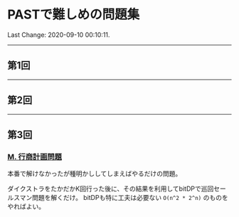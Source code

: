 # PASTで難しめの問題集

Last Change: 2020-09-10 00:10:11.

---

## 第1回

---

## 第2回

---

## 第3回

### [M. 行商計画問題](https://atcoder.jp/contests/past202005-open/tasks/past202005_m)

本番で解けなかったが種明かししてしまえばやるだけの問題。

ダイクストラをたかだかK回行った後に、その結果を利用してbitDPで巡回セールスマン問題を解くだけ。
bitDPも特に工夫は必要ない `O(n^2 * 2^n)` のものをやればよい。

